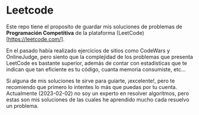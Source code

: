 # Leetcode 

Este repo tiene el proposito de guardar mis soluciones de problemas de **Programación Competitiva** de la plataforma (LeetCode)[https://leetcode.com/].

En el pasado había realizado ejercicios de sitios como CodeWars y OnlineJudge, pero siento que la complejidad de los problemas que presenta LeetCode es bastante superior, además de contar con estadisticas que te indican que tan eficiente es tu código, cuanta memoria consumiste, etc...

Si alguna de mis soluciones te sirve para guiarte, ¡excelente!, pero te recomiendo que primero lo intentes lo más que puedas por tu cuenta. Actualmente (2023-02-02) no soy un experto en resolver algoritmos, pero estas son mis soluciones de las cuales he aprendido mucho cada resuelvo un problema.